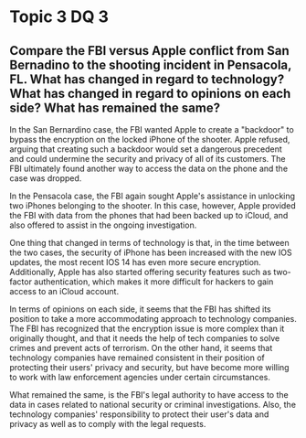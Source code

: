 # Topic 3 DQ 3
## Compare the FBI versus Apple conflict from San Bernadino to the shooting incident in Pensacola, FL. What has changed in regard to technology? What has changed in regard to opinions on each side? What has remained the same?

In the San Bernardino case, the FBI wanted Apple to create a "backdoor" to bypass the encryption on the locked iPhone of the shooter. Apple refused, arguing that creating such a backdoor would set a dangerous precedent and could undermine the security and privacy of all of its customers. The FBI ultimately found another way to access the data on the phone and the case was dropped.

In the Pensacola case, the FBI again sought Apple's assistance in unlocking two iPhones belonging to the shooter. In this case, however, Apple provided the FBI with data from the phones that had been backed up to iCloud, and also offered to assist in the ongoing investigation.

One thing that changed in terms of technology is that, in the time between the two cases, the security of iPhone has been increased with the new IOS updates, the most recent IOS 14 has even more secure encryption. Additionally, Apple has also started offering security features such as two-factor authentication, which makes it more difficult for hackers to gain access to an iCloud account.

In terms of opinions on each side, it seems that the FBI has shifted its position to take a more accommodating approach to technology companies. The FBI has recognized that the encryption issue is more complex than it originally thought, and that it needs the help of tech companies to solve crimes and prevent acts of terrorism. On the other hand, it seems that technology companies have remained consistent in their position of protecting their users' privacy and security, but have become more willing to work with law enforcement agencies under certain circumstances.

What remained the same, is the FBI's legal authority to have access to the data in cases related to national security or criminal investigations. Also, the technology companies' responsibility to protect their user's data and privacy as well as to comply with the legal requests.

